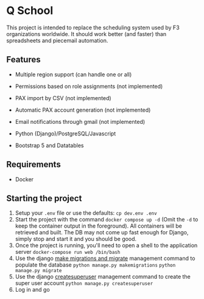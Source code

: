 # Q School

This project is intended to replace the scheduling system used by F3 organizations worldwide. It should work better (and faster) than spreadsheets and piecemail automation.

## Features

* Multiple region support (can handle one or all)

* Permissions based on role assignments (not implemented)

* PAX import by CSV (not implemented)

* Automatic PAX account generation (not implemented)

* Email notifications through gmail (not implemented)

* Python (Django)/PostgreSQL/Javascript

* Bootstrap 5  and Datatables

## Requirements

* Docker

## Starting the project

1. Setup your `.env` file or use the defaults: `cp dev.env .env`
2. Start the project with the command `docker compose up -d` (Omit the `-d` to keep the container output in the foreground). All containers will be retrieved and built. The DB may not come up fast enough for Django, simply stop and start it and you should be good.
3. Once the project is running, you'll need to open a shell to the application server `docker-compose run web /bin/bash`
4. Use the django [make migrations and migrate](https://docs.djangoproject.com/en/4.1/topics/migrations/) management command to populate the database
`python manage.py makemigrations`
`python manage.py migrate`
5. Use the django [createsuperuser](https://docs.djangoproject.com/en/4.1/ref/django-admin/#createsuperuser) management command to create the super user account
`python manage.py createsuperuser`
6. Log in and go

